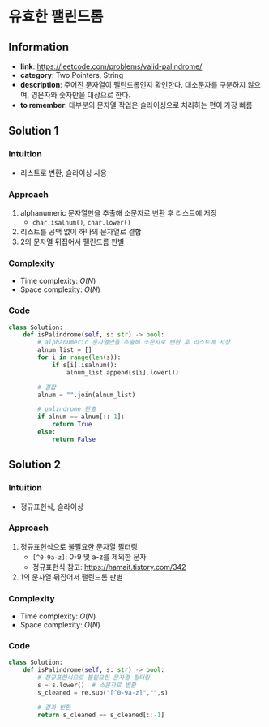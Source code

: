 # 유효한 팰린드롬

## Information
- **link**: https://leetcode.com/problems/valid-palindrome/
- **category**: Two Pointers, String
- **description**: 주어진 문자열이 팰린드롬인지 확인한다. 대소문자를 구분하지 않으며, 영문자와 숫자만을 대상으로 한다.
- **to remember**: 대부분의 문자열 작업은 슬라이싱으로 처리하는 편이 가장 빠름

## Solution 1
### Intuition
- 리스트로 변환, 슬라이싱 사용

### Approach
1. alphanumeric 문자열만을 추출해 소문자로 변환 후 리스트에 저장
   - `char.isalnum()`, `char.lower()`
2. 리스트를 공백 없이 하나의 문자열로 결합
3. 2의 문자열 뒤집어서 팰린드롬 판별

### Complexity
- Time complexity: $O(N)$
- Space complexity: $O(N)$

### Code
```python
class Solution:
    def isPalindrome(self, s: str) -> bool:
        # alphanumeric 문자열만을 추출해 소문자로 변환 후 리스트에 저장
        alnum_list = []
        for i in range(len(s)):
            if s[i].isalnum():
                alnum_list.append(s[i].lower())

        # 결합
        alnum = "".join(alnum_list)

        # palindrome 판별
        if alnum == alnum[::-1]:
            return True
        else:
            return False
```


## Solution 2
### Intuition
- 정규표현식, 슬라이싱

### Approach
1. 정규표현식으로 불필요한 문자열 필터링
   - `[^0-9a-z]`: 0-9 및 a-z를 제외한 문자
   - 정규표현식 참고: https://hamait.tistory.com/342
2. 1의 문자열 뒤집어서 팰린드롬 판별

### Complexity
- Time complexity: $O(N)$
- Space complexity: $O(N)$

### Code
```python
class Solution:
    def isPalindrome(self, s: str) -> bool:
        # 정규표현식으로 불필요한 문자열 필터링
        s = s.lower()  # 소문자로 변환
        s_cleaned = re.sub("[^0-9a-z]","",s)

        # 결과 반환
        return s_cleaned == s_cleaned[::-1]
```